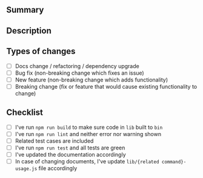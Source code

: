 ## Summary
<!--- Please summarize what is this PR about: -->
## Description
<!--- Describe the changes: -->

## Types of changes
<!--- What types of changes does your code introduce? Put an `x` in all the boxes that apply: -->
- [ ] Docs change / refactoring / dependency upgrade
- [ ] Bug fix (non-breaking change which fixes an issue)
- [ ] New feature (non-breaking change which adds functionality)
- [ ] Breaking change (fix or feature that would cause existing functionality to change)

## Checklist
<!--- Put an `x` in all the boxes that apply: -->
- [ ] I've run `npm run build` to make sure code in `lib` built to `bin`
- [ ] I've run `npm run lint` and neither error nor warning shown
- [ ] Related test cases are included
- [ ] I've run `npm run test` and all tests are green
- [ ] I've updated the documentation accordingly
- [ ] In case of changing documents, I've update `lib/{related command}-usage.js` file accordingly
